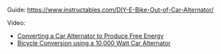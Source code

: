 Guide:
https://www.instructables.com/DIY-E-Bike-Out-of-Car-Alternator/

Video:
- [Converting a Car Alternator to Produce Free Energy](https://youtu.be/aV6kLTqS8YE)
- [Bicycle Conversion using a 10,000 Watt Car Alternator](https://youtu.be/3tCdENojnbM)
